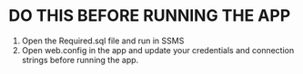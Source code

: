 # DO THIS BEFORE RUNNING THE APP
1. Open the Required.sql file and run in SSMS
2. Open web.config in the app and update your credentials and connection strings before running the app.

